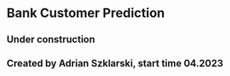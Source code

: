 # Bank Customer Prediction



## Under construction 

## Created by Adrian Szklarski, start time 04.2023

